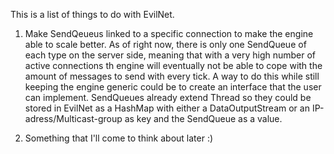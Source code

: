This is a list of things to do with EvilNet.

1. 	Make SendQeueus linked to a specific connection to make the engine able to scale better.
	As of right now, there is only one SendQueue of each type on the server side, 
	meaning that with a very high number of active connections th engine will eventually 
	not be able to cope with the amount of messages to send with every tick. A way to do this 
	while still keeping the engine generic could be to create an interface that the user can 
	implement. SendQueues already extend Thread so they could be stored in EvilNet as a HashMap
	with either a DataOutputStream or an IP-adress/Multicast-group as key and the SendQueue 
	as a value. 
	
2.	Something that I'll come to think about later :)
